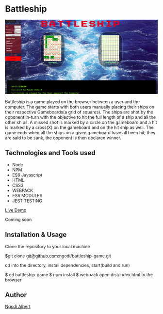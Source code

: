 Battleship
==========

![battleship](battleship.png)

Battleship is a game played on the browser between a user and the computer. The game starts with both users manually placing their ships on their respective Gameboards(a grid of squares). The ships are shot by the opponent in-turn with the objective to hit the full length of a ship and all the other ships. A missed shot is marked by a circle on the gameboard and a hit is marked by a cross(X) on the gameboard and on the hit ship as well. The game ends when all the ships on a given gameboard have all been hit; they are said to be sunk, the opponent is then declared winner.

Technologies and Tools used
---------------------------

*   Node
*   NPM
*   ES6 Javascript
*   HTML
*   CSS3
*   WEBPACK
*   ES6 MODULES
*   JEST TESTING

[Live Demo](#)

Coming soon

Installation & Usage
--------------------

Clone the repository to your local machine

$git clone git@github.com:ngodi/battleship-game.git

cd into the directory, install dependencies, start(build and run)

$ cd battleship-game $ npm install $ webpack open dist/index.html to the browser

Author
------

[Ngodi Albert](https://github.com/ngodi)

